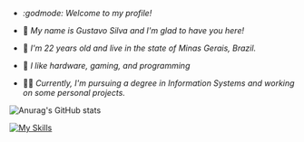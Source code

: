 - *:godmode: Welcome to my profile!*

- :ninja:	*My name is Gustavo Silva and I'm glad to have you here!*
- :adult:	*I'm 22 years old and live in the state of Minas Gerais, Brazil.*
- :space_invader:	*I like hardware, gaming, and programming*
- :man_technologist: *Currently, I'm pursuing a degree in Information Systems and working on some personal projects.*

![Anurag's GitHub stats](https://github-readme-stats.vercel.app/api?username=gvstaov&theme=synthwave&show_icons=true)

[![My Skills](https://skillicons.dev/icons?i=java,py,html,css,csharp)](https://skillicons.dev)
